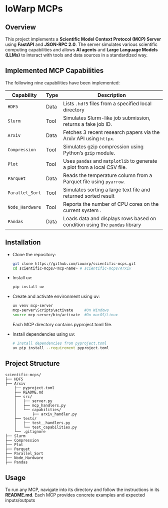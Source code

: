 
# IoWarp MCPs


##  Overview

This project implements a **Scientific Model Context Protocol (MCP) Server** using **FastAPI** and **JSON-RPC 2.0**. The server simulates various scientific computing capabilities and allows **AI agents** and **Large Language Models (LLMs)**  to interact with tools and data sources in a standardized way.


##  Implemented MCP Capabilities

The following nine capabilities have been implemented:

| Capability     | Type     | Description                                                               |
|----------------|----------|---------------------------------------------------------------------------|
| `HDF5`         | Data     | Lists `.hdf5` files from a specified local directory                      |
| `Slurm`        | Tool     | Simulates Slurm-like job submission, returns a fake job ID.               |
| `Arxiv`        | Data     | Fetches 3 recent research papers via the Arxiv API using `httpx`.         |
| `Compression`  | Tool     | Simulates gzip compression using Python’s `gzip` module.                  |
| `Plot`         | Tool     | Uses `pandas` and `matplotlib` to generate a plot from a local CSV file.  |
| `Parquet`      | Data     | Reads the temperature column from a Parquet file using `pyarrow`.         |
| `Parallel_Sort`| Tool     | Simulates sorting a large text file and returned sorted result            |
| `Node_Hardware`| Tool     | Reports the number of CPU cores on the current system .                   |
| `Pandas`       | Data     | Loads data and displays rows based on condition using the `pandas` library|




## Installation

- Clone the repository:
    ```bash
   git clone https://github.com/iowarp/scientific-mcps.git
   cd scientific-mcps/<mcp-name> # scientific-mcps/Arxiv
   ```
- Install uv:
    ```bash
    pip install uv
    ```

- Create and activate environment using uv:
    ```bash
    uv venv mcp-server
    mcp-server\Scripts\activate     #On Windows
    source mcp-server/bin/activate  #On macOS/Linux

    ```
  Each MCP directory contains pyproject.toml file.

- Install dependencies using uv:
    ```bash
    # Install dependencies from pyproject.toml
    uv pip install --requirement pyproject.toml
    ```
## Project Structure

```
scientific-mcps/
├── HDF5
├── Arxiv
    ├── pyproject.toml
    ├── README.md
    ├── src/
    │   ├── server.py
    │   ├── mcp_handlers.py
    │   └── capabilities/
    │       ├── arxiv_handler.py
    ├── tests/
    │   ├── test__handlers.py
    │   └── test_capabilities.py
    └── .gitignore
├── Slurm
├── Compression
├── Plot
├── Parquet
├── Parallel_Sort
├── Node_Hardware
├── Pandas

```
## Usage

To run any MCP, navigate into its directory and follow the instructions in its **README.md**. Each MCP provides concrete examples and expected inputs/outputs